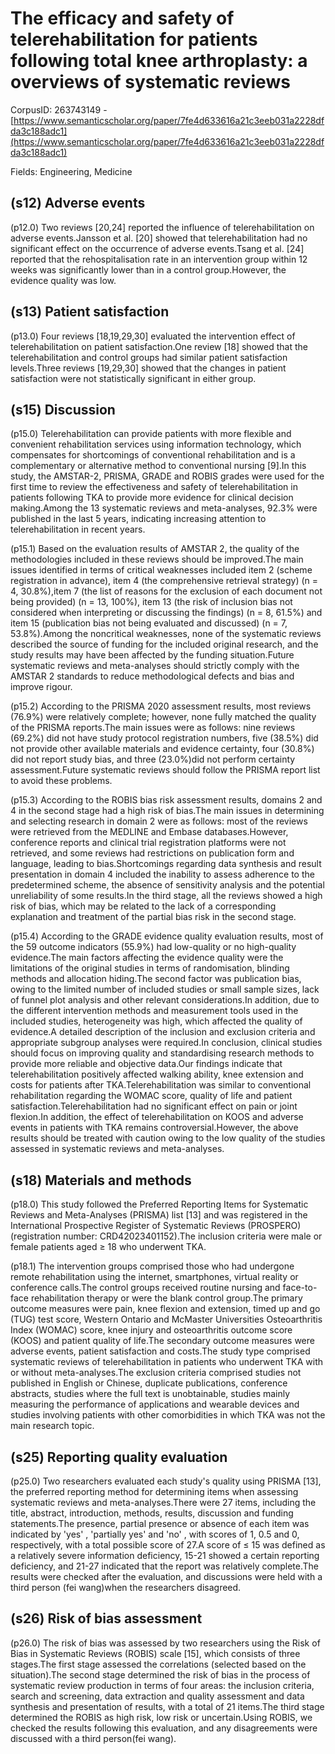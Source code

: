 # The efficacy and safety of telerehabilitation for patients following total knee arthroplasty: a overviews of systematic reviews

CorpusID: 263743149 - [https://www.semanticscholar.org/paper/7fe4d633616a21c3eeb031a2228dfda3c188adc1](https://www.semanticscholar.org/paper/7fe4d633616a21c3eeb031a2228dfda3c188adc1)

Fields: Engineering, Medicine

## (s12) Adverse events
(p12.0) Two reviews [20,24] reported the influence of telerehabilitation on adverse events.Jansson et al. [20] showed that telerehabilitation had no significant effect on the occurrence of adverse events.Tsang et al. [24] reported that the rehospitalisation rate in an intervention group within 12 weeks was significantly lower than in a control group.However, the evidence quality was low.
## (s13) Patient satisfaction
(p13.0) Four reviews [18,19,29,30] evaluated the intervention effect of telerehabilitation on patient satisfaction.One review [18] showed that the telerehabilitation and control groups had similar patient satisfaction levels.Three reviews [19,29,30] showed that the changes in patient satisfaction were not statistically significant in either group.
## (s15) Discussion
(p15.0) Telerehabilitation can provide patients with more flexible and convenient rehabilitation services using information technology, which compensates for shortcomings of conventional rehabilitation and is a complementary or alternative method to  conventional nursing [9].In this study, the AMSTAR-2, PRISMA, GRADE and ROBIS grades were used for the first time to review the effectiveness and safety of telerehabilitation in patients following TKA to provide more evidence for clinical decision making.Among the 13 systematic reviews and meta-analyses, 92.3% were published in the last 5 years, indicating increasing attention to telerehabilitation in recent years.

(p15.1) Based on the evaluation results of AMSTAR 2, the quality of the methodologies included in these reviews should be improved.The main issues identified in terms of critical weaknesses included item 2 (scheme registration in advance), item 4 (the comprehensive retrieval strategy) (n = 4, 30.8%),item 7 (the list of reasons for the exclusion of each document not being provided) (n = 13, 100%), item 13 (the risk of inclusion bias not considered when interpreting or discussing the findings) (n = 8, 61.5%) and item 15 (publication bias not being evaluated and discussed) (n = 7, 53.8%).Among the noncritical weaknesses, none of the systematic reviews described the source of funding for the included original research, and the study results may have been affected by the funding situation.Future systematic reviews and meta-analyses should strictly comply with the AMSTAR 2 standards to reduce methodological defects and bias and improve rigour.

(p15.2) According to the PRISMA 2020 assessment results, most reviews (76.9%) were relatively complete; however, none fully matched the quality of the PRISMA reports.The main issues were as follows: nine reviews (69.2%) did not have study protocol registration numbers, five (38.5%) did not provide other available materials and evidence certainty, four (30.8%) did not report study bias, and three (23.0%)did not perform certainty assessment.Future systematic reviews should follow the PRISMA report list to avoid these problems.

(p15.3) According to the ROBIS bias risk assessment results, domains 2 and 4 in the second stage had a high risk of bias.The main issues in determining and selecting research in domain 2 were as follows: most of the reviews were retrieved from the MEDLINE and Embase databases.However, conference reports and clinical trial registration platforms were not retrieved, and some reviews had restrictions on publication form and language, leading to bias.Shortcomings regarding data synthesis and result presentation in domain 4 included the inability to assess adherence to the predetermined scheme, the absence of sensitivity analysis and the potential unreliability of some results.In the third stage, all the reviews showed a high risk of bias, which may be related to the lack of a corresponding explanation and treatment of the partial bias risk in the second stage.

(p15.4) According to the GRADE evidence quality evaluation results, most of the 59 outcome indicators (55.9%) had low-quality or no high-quality evidence.The main factors affecting the evidence quality were the limitations of the original studies in terms of randomisation, blinding methods and allocation hiding.The second factor was publication bias, owing to the limited number of included studies or small sample sizes, lack of funnel plot analysis and other relevant considerations.In addition, due to the different intervention methods and measurement tools used in the included studies, heterogeneity was high, which affected the quality of evidence.A detailed description of the inclusion and exclusion criteria and appropriate subgroup analyses were required.In conclusion, clinical studies should focus on improving quality and standardising research methods to provide more reliable and objective data.Our findings indicate that telerehabilitation positively affected walking ability, knee extension and costs for patients after TKA.Telerehabilitation was similar to conventional rehabilitation regarding the WOMAC score, quality of life and patient satisfaction.Telerehabilitation had no significant effect on pain or joint flexion.In addition, the effect of telerehabilitation on KOOS and adverse events in patients with TKA remains controversial.However, the above results should be treated with caution owing to the low quality of the studies assessed in systematic reviews and meta-analyses.
## (s18) Materials and methods
(p18.0) This study followed the Preferred Reporting Items for Systematic Reviews and Meta-Analyses (PRISMA) list [13] and was registered in the International Prospective Register of Systematic Reviews (PROSPERO) (registration number: CRD42023401152).The inclusion criteria were male or female patients aged ≥ 18 who underwent TKA.

(p18.1) The intervention groups comprised those who had undergone remote rehabilitation using the internet, smartphones, virtual reality or conference calls.The control groups received routine nursing and face-to-face rehabilitation therapy or were the blank control group.The primary outcome measures were pain, knee flexion and extension, timed up and go (TUG) test score, Western Ontario and McMaster Universities Osteoarthritis Index (WOMAC) score, knee injury and osteoarthritis outcome score (KOOS) and patient quality of life.The secondary outcome measures were adverse events, patient satisfaction and costs.The study type comprised systematic reviews of telerehabilitation in patients who underwent TKA with or without meta-analyses.The exclusion criteria comprised studies not published in English or Chinese, duplicate publications, conference abstracts, studies where the full text is unobtainable, studies mainly measuring the performance of applications and wearable devices and studies involving patients with other comorbidities in which TKA was not the main research topic.
## (s25) Reporting quality evaluation
(p25.0) Two researchers evaluated each study's quality using PRISMA [13], the preferred reporting method for determining items when assessing systematic reviews and meta-analyses.There were 27 items, including the title, abstract, introduction, methods, results, discussion and funding statements.The presence, partial presence or absence of each item was indicated by 'yes' , 'partially yes' and 'no' , with scores of 1, 0.5 and 0, respectively, with a total possible score of 27.A score of ≤ 15 was defined as a relatively severe information deficiency, 15-21 showed a certain reporting deficiency, and 21-27 indicated that the report was relatively complete.The results were checked after the evaluation, and discussions were held with a third person (fei wang)when the researchers disagreed.
## (s26) Risk of bias assessment
(p26.0) The risk of bias was assessed by two researchers using the Risk of Bias in Systematic Reviews (ROBIS) scale [15], which consists of three stages.The first stage assessed the correlations (selected based on the situation).The second stage determined the risk of bias in the process of systematic review production in terms of four areas: the inclusion criteria, search and screening, data extraction and quality assessment and data synthesis and presentation of results, with a total of 21 items.The third stage determined the ROBIS as high risk, low risk or uncertain.Using ROBIS, we checked the results following this evaluation, and any disagreements were discussed with a third person(fei wang).
